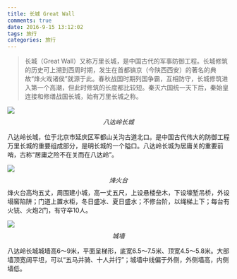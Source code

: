 ```yaml
---
title: 长城 Great Wall
comments: true
date: 2016-9-15 13:12:02
tags: 旅行
categories: 旅行
---
```



> 长城（Great Wall）又称万里长城，是中国古代的军事防御工程。长城修筑的历史可上溯到西周时期，发生在首都镐京（今陕西西安）的著名的典故“烽火戏诸侯”就源于此。春秋战国时期列国争霸，互相防守，长城修筑进入第一个高潮，但此时修筑的长度都比较短。秦灭六国统一天下后，秦始皇连接和修缮战国长城，始有万里长城之称。

![](http://static.zybuluo.com/shenyuflying/gzsbxd49ixdcm1yjk6p4kbma/2016-10-04%2013-05-31%E5%B1%8F%E5%B9%95%E6%88%AA%E5%9B%BE.png)
$$八达岭长城$$

八达岭长城，位于北京市延庆区军都山关沟古道北口。是中国古代伟大的防御工程万里长城的重要组成部分，是明长城的一个隘口。八达岭长城为居庸关的重要前哨，古称“居庸之险不在关而在八达岭”。

![](http://static.zybuluo.com/shenyuflying/cu9g6kwjxit08k639it2btj4/2016-10-04%2012-58-54%E5%B1%8F%E5%B9%95%E6%88%AA%E5%9B%BE.png)
$$烽火台$$
烽火台高均五丈，周围建小城，高一丈五尺，上设悬楼垒木，下设壕堑吊桥，外设塌窖陷阱；门道上置水柜，冬日盛冰、夏日盛水；不修台阶，以绳梯上下；每台有火铳、火炮2门，有守卒10人。

![](http://static.zybuluo.com/shenyuflying/hgfm3n6odz2f1k2ilmz42gyu/2016-10-04%2012-54-09%E5%B1%8F%E5%B9%95%E6%88%AA%E5%9B%BE.png)
$$城墙$$

八达岭长城城墙高6～9米，平面呈梯形，底宽6.5～7.5米、顶宽4.5～5.8米。大部墙顶宽阔平坦，可以“五马并骑、十人并行”；城墙中线偏于外侧，外侧墙高，内侧墙低。
